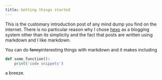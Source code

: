 ```yaml
---
title: Getting things started
---
```

This is the customary introduction post of any mind dump you find on the internet. There is no particular reason why I chose [hexo](https://hexo.io/ "Hexo's Homepage") as a blogging system other than its simplicity and the fact that posts are written using markdown and I like markdown.

You can do ~~fancy~~interesting things with markdown and it makes including
```python
def some_function():
    print('code snippets')
```
a breeze.